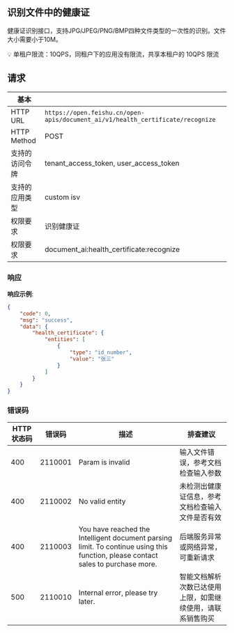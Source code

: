 ## 识别文件中的健康证

健康证识别接口，支持JPG/JPEG/PNG/BMP四种文件类型的一次性的识别。文件大小需要小于10M。

💡 
 单租户限流：10QPS，同租户下的应用没有限流，共享本租户的 10QPS 限流

## 请求

| 基本 | |
| --- | --- |
| HTTP URL | `https://open.feishu.cn/open-apis/document_ai/v1/health_certificate/recognize` |
| HTTP Method | POST |
| 支持的访问令牌 | tenant_access_token, user_access_token |
| 支持的应用类型 | custom  isv |
| 权限要求 | 识别健康证 |
| 权限要求 | document_ai:health_certificate:recognize |

### 响应

**响应示例**:

```json
{
    "code": 0,
    "msg": "success",
    "data": {
        "health_certificate": {
            "entities": [
                {
                    "type": "id_number",
                    "value": "张三"
                }
            ]
        }
    }
}
```

### 错误码

| HTTP状态码 | 错误码 | 描述 | 排查建议 |
| ---------- | ------ | ---- | -------- |
| 400 | 2110001 | Param is invalid | 输入文件错误，参考文档检查输入参数 |
| 400 | 2110002 | No valid entity | 未检测出健康证信息，参考文档检查输入文件是否有效 |
| 400 | 2110003 | You have reached the Intelligent document parsing limit. To continue using this function, please contact sales to purchase more. | 后端服务异常或网络异常，可重新请求 |
| 500 | 2110010 | Internal error, please try later. | 智能文档解析次数已达使用上限，如需继续使用，请联系销售购买 |

